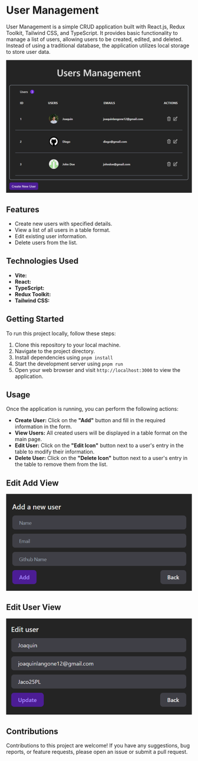 # User Management

User Management is a simple CRUD application built with React.js, Redux Toolkit, Tailwind CSS, and TypeScript. It provides basic functionality to manage a list of users, allowing users to be created, edited, and deleted. Instead of using a traditional database, the application utilizes local storage to store user data.

![home](./public/List-View.png)

## Features

- Create new users with specified details.
- View a list of all users in a table format.
- Edit existing user information.
- Delete users from the list.

## Technologies Used

- **Vite:** 
- **React:**
- **TypeScript:**
- **Redux Toolkit:**
- **Tailwind CSS:**
  
## Getting Started

To run this project locally, follow these steps:

1. Clone this repository to your local machine.
2. Navigate to the project directory.
3. Install dependencies using `pnpm install`
4. Start the development server using `pnpm run`
5. Open your web browser and visit `http://localhost:3000` to view the application.

## Usage

Once the application is running, you can perform the following actions:

- **Create User:** Click on the **"Add"** button and fill in the required information in the form.
- **View Users:** All created users will be displayed in a table format on the main page.
- **Edit User:** Click on the **"Edit Icon"** button next to a user's entry in the table to modify their information.
- **Delete User:** Click on the **"Delete Icon"** button next to a user's entry in the table to remove them from the list.

## Edit Add View
![Add-user](./public/Add-User.png)


## Edit User View
![Edit-user](./public/Edit-User.png)


## Contributions

Contributions to this project are welcome! If you have any suggestions, bug reports, or feature requests, please open an issue or submit a pull request.
